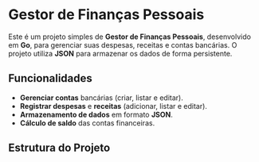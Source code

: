 # Gestor de Finanças Pessoais

Este é um projeto simples de **Gestor de Finanças Pessoais**, desenvolvido em **Go**, para gerenciar suas despesas, receitas e contas bancárias. O projeto utiliza **JSON** para armazenar os dados de forma persistente.

## Funcionalidades

- **Gerenciar contas** bancárias (criar, listar e editar).
- **Registrar despesas** e **receitas** (adicionar, listar e editar).
- **Armazenamento de dados** em formato **JSON**.
- **Cálculo de saldo** das contas financeiras.

## Estrutura do Projeto